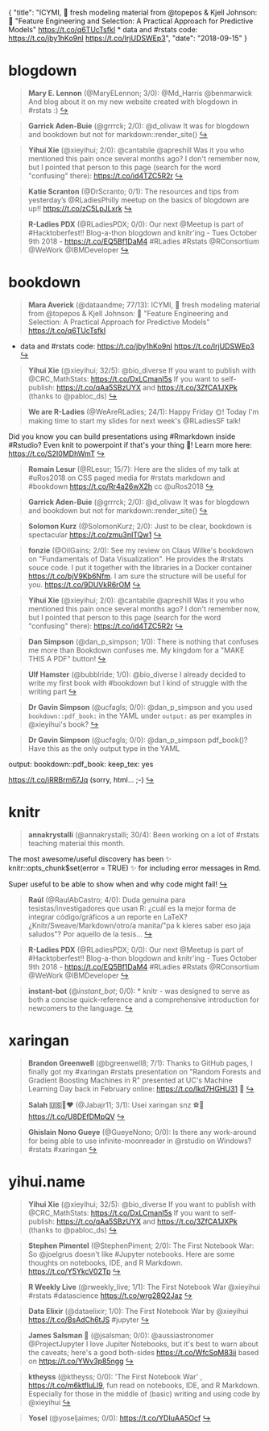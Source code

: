 {
  "title": "ICYMI, 💖 fresh modeling material from @topepos &amp; Kjell Johnson: 📖 \"Feature Engineering and Selection: A Practical Approach for Predictive Models\" https://t.co/q6TUcTsfkI * data and #rstats code: https://t.co/jby1hKo9nI https://t.co/IrjUDSWEp3",
  "date": "2018-09-15"
}

# blogdown

> **Mary E. Lennon** (@MaryELennon; 3/0): @Md_Harris @benmarwick And blog about it on my new website created with blogdown in #rstats :)  [&#8618;](https://twitter.com/xieyihui/status/1040566666508288000)

<!-- -->


> **Garrick Aden-Buie** (@grrrck; 2/0): @d_olivaw It was for blogdown and bookdown but not for markdown::render_site()  [&#8618;](https://twitter.com/xieyihui/status/1040683628953526274)

<!-- -->


> **Yihui Xie** (@xieyihui; 2/0): @cantabile @apreshill Was it you who mentioned this pain once several months ago? I don't remember now, but I pointed that person to this page (search for the word "confusing" there): https://t.co/id4TZC5R2r  [&#8618;](https://twitter.com/xieyihui/status/1040441928087683072)

<!-- -->


> **Katie Scranton** (@DrScranto; 0/1): The resources and tips from yesterday’s @RLadiesPhilly meetup on the basics of blogdown are up!! https://t.co/zC5LpJLxrk  [&#8618;](https://twitter.com/xieyihui/status/1040726447361613824)

<!-- -->


> **R-Ladies PDX** (@RLadiesPDX; 0/0): Our next @Meetup is part of #Hacktoberfest!! Blog-a-thon blogdown and knitr'ing - Tues October 9th 2018 - https://t.co/EQ5Bf1DaM4 #RLadies #Rstats @RConsortium @WeWork @IBMDeveloper  [&#8618;](https://twitter.com/xieyihui/status/1040712600714063873)

<!-- -->


# bookdown

> **Mara Averick** (@dataandme; 77/13): ICYMI, 💖 fresh modeling material from @topepos &amp; Kjell Johnson:
📖 "Feature Engineering and Selection: A Practical Approach for Predictive Models" https://t.co/q6TUcTsfkI
* data and #rstats code: https://t.co/jby1hKo9nI https://t.co/IrjUDSWEp3  [&#8618;](https://twitter.com/xieyihui/status/1040673043436195840)

<!-- -->


> **Yihui Xie** (@xieyihui; 32/5): @bio_diverse If you want to publish with @CRC_MathStats: https://t.co/DxLCmanI5s If you want to self-publish: https://t.co/qAa5SBzUYX and https://t.co/3ZfCA1JXPk (thanks to @pabloc_ds)  [&#8618;](https://twitter.com/xieyihui/status/1040443965588336640)

<!-- -->


> **We are R-Ladies** (@WeAreRLadies; 24/1): Happy Friday 🌞! Today I'm making time to start my slides for next week's @RLadiesSF talk! 
>
Did you know you can build presentations using #Rmarkdown inside #Rstudio? Even knit to powerpoint if that's your thing  🤯! Learn more here: https://t.co/S2I0MDhWmT  [&#8618;](https://twitter.com/xieyihui/status/1040638943987789825)

<!-- -->


> **Romain Lesur** (@RLesur; 15/7): Here are the slides of my talk at #uRos2018 on CSS paged media for #rstats markdown and #bookdown https://t.co/Rr4a26wX2h cc @uRos2018  [&#8618;](https://twitter.com/xieyihui/status/1040561656936521728)

<!-- -->


> **Garrick Aden-Buie** (@grrrck; 2/0): @d_olivaw It was for blogdown and bookdown but not for markdown::render_site()  [&#8618;](https://twitter.com/xieyihui/status/1040683628953526274)

<!-- -->


> **Solomon Kurz** (@SolomonKurz; 2/0): Just to be clear, bookdown is spectacular https://t.co/zmu3nITQw1  [&#8618;](https://twitter.com/xieyihui/status/1040478420185042944)

<!-- -->


> **fonzie** (@OilGains; 2/0): See my review on Claus Wilke's bookdown on "Fundamentals of Data Visualization". He provides the #rstats souce code. I put it together with the libraries in a Docker container https://t.co/bjV9Kb6Nfm. I am sure the structure will be useful for you. https://t.co/9DUVkR6rOM  [&#8618;](https://twitter.com/xieyihui/status/1040478064700940289)

<!-- -->


> **Yihui Xie** (@xieyihui; 2/0): @cantabile @apreshill Was it you who mentioned this pain once several months ago? I don't remember now, but I pointed that person to this page (search for the word "confusing" there): https://t.co/id4TZC5R2r  [&#8618;](https://twitter.com/xieyihui/status/1040441928087683072)

<!-- -->


> **Dan Simpson** (@dan_p_simpson; 1/0): There is nothing that confuses me more than Bookdown confuses me. My kingdom for a "MAKE THIS A PDF" button!  [&#8618;](https://twitter.com/xieyihui/status/1040687134825431040)

<!-- -->


> **Ulf Hamster** (@bubblride; 1/0): @bio_diverse I already decided to write my first book with #bookdown but I kind of struggle with the writing part  [&#8618;](https://twitter.com/xieyihui/status/1040481108981411841)

<!-- -->


> **Dr Gavin Simpson** (@ucfagls; 0/0): @dan_p_simpson and you used `bookdown::pdf_book:` in the YAML under `output:` as per examples in @xieyihui's book?  [&#8618;](https://twitter.com/xieyihui/status/1040720074942951425)

<!-- -->


> **Dr Gavin Simpson** (@ucfagls; 0/0): @dan_p_simpson pdf_book()? Have this as the only output type in the YAML
>
output:
  bookdown::pdf_book:
    keep_tex: yes
>
https://t.co/jRRBrm67Jq (sorry, html... ;-)  [&#8618;](https://twitter.com/xieyihui/status/1040689923941195776)

<!-- -->


# knitr

> **annakrystalli** (@annakrystalli; 30/4): Been working on a lot of #rstats teaching material this month. 
>
The most awesome/useful discovery has been ✨ knitr::opts_chunk$set(error = TRUE)  ✨ for including error messages in Rmd. 
>
Super useful to be able to show when and why code might fail!  [&#8618;](https://twitter.com/xieyihui/status/1040605885050040321)

<!-- -->


> **Raúl** (@RaulAbCastro; 4/0): Duda genuina para tesistas/investigadores que usan R: ¿cuál es la mejor forma de integrar código/gráficos a un reporte en LaTeX? ¿Knitr/Sweave/Markdown/otro/a manita/"pa k kieres saber eso jaja saludos"? Por aquello de la tesis...  [&#8618;](https://twitter.com/xieyihui/status/1040681972585123841)

<!-- -->


> **R-Ladies PDX** (@RLadiesPDX; 0/0): Our next @Meetup is part of #Hacktoberfest!! Blog-a-thon blogdown and knitr'ing - Tues October 9th 2018 - https://t.co/EQ5Bf1DaM4 #RLadies #Rstats @RConsortium @WeWork @IBMDeveloper  [&#8618;](https://twitter.com/xieyihui/status/1040712600714063873)

<!-- -->


> **instant-bot** (@_instant_bot_; 0/0): * knitr - was designed to serve as both a concise quick-reference and a comprehensive introduction for newcomers to the language.  [&#8618;](https://twitter.com/xieyihui/status/1040697712990146561)

<!-- -->


# xaringan

> **Brandon Greenwell** (@bgreenwell8; 7/1): Thanks to GitHub pages, I finally got my #xaringan #rstats presentation on "Random Forests and Gradient Boosting Machines in R" presented at UC's Machine Learning Day back in February online: https://t.co/lkd7HGHU31 🙌  [&#8618;](https://twitter.com/xieyihui/status/1040592114499944448)

<!-- -->


> **Salah 🇺🇸💯♥️** (@Jabajr11; 3/1): Usei xaringan snz ⚽👏 https://t.co/U8DEfDMpQV  [&#8618;](https://twitter.com/xieyihui/status/1040746082458902528)

<!-- -->


> **Ghislain Nono Gueye** (@GueyeNono; 0/0): Is there any work-around for being able to use infinite-moonreader in @rstudio on Windows? #rstats #xaringan  [&#8618;](https://twitter.com/xieyihui/status/1040472957435486208)

<!-- -->


# yihui.name

> **Yihui Xie** (@xieyihui; 32/5): @bio_diverse If you want to publish with @CRC_MathStats: https://t.co/DxLCmanI5s If you want to self-publish: https://t.co/qAa5SBzUYX and https://t.co/3ZfCA1JXPk (thanks to @pabloc_ds)  [&#8618;](https://twitter.com/xieyihui/status/1040443965588336640)

<!-- -->


> **Stephen Pimentel** (@StephenPiment; 2/0): The First Notebook War: So @joelgrus doesn't like #Jupyter notebooks. Here are some thoughts on notebooks, IDE, and R Markdown.
https://t.co/Y5YkcV02Tp  [&#8618;](https://twitter.com/xieyihui/status/1040779637914103808)

<!-- -->


> **R Weekly Live** (@rweekly_live; 1/1): The First Notebook War @xieyihui #rstats #datascience https://t.co/wrg28Q2Jaz  [&#8618;](https://twitter.com/xieyihui/status/1040714037724499968)

<!-- -->


> **Data Elixir** (@dataelixir; 1/0): The First Notebook War by @xieyihui https://t.co/BsAdCh6tJS #jupyter  [&#8618;](https://twitter.com/xieyihui/status/1040596277464064001)

<!-- -->


> **James Salsman 📎** (@jsalsman; 0/0): @aussiastronomer @ProjectJupyter I love Jupiter Notebooks, but it's best to warn about the caveats; here's a good both-sides https://t.co/WfcSqM83ii based on https://t.co/YWv3p85ngg  [&#8618;](https://twitter.com/xieyihui/status/1040756094002319360)

<!-- -->


> **ktheyss** (@ktheyss; 0/0): 'The First Notebook War' , https://t.co/m6ktfIuLl9, fun read on notebooks, IDE, and R Markdown. Especially for those in the middle of (basic) writing and using code by @xieyihui  [&#8618;](https://twitter.com/xieyihui/status/1040664481762869248)

<!-- -->


> **Yosel** (@yoseljaimes; 0/0): https://t.co/YDIuAA5Ocf  [&#8618;](https://twitter.com/xieyihui/status/1040656971165327360)

<!-- -->



